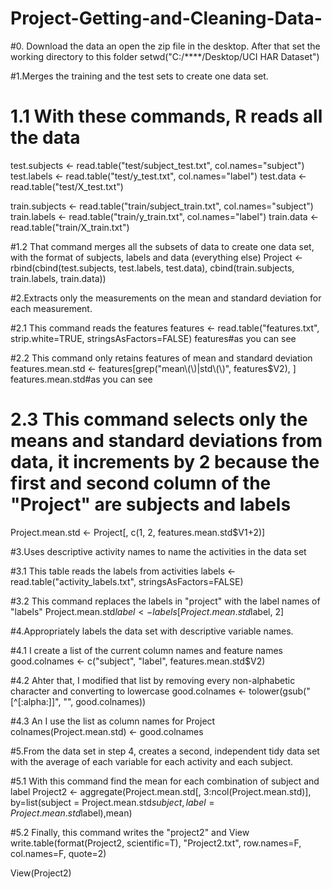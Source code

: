 # Project-Getting-and-Cleaning-Data-
#0. Download the data an open the zip file in the desktop. After that set the working directory to this folder
setwd("C:/****/Desktop/UCI HAR Dataset")


#1.Merges the training and the test sets to create one data set.

# 1.1 With these commands, R reads all the data 
test.subjects <- read.table("test/subject_test.txt", col.names="subject") 
test.labels <- read.table("test/y_test.txt", col.names="label") 
test.data <- read.table("test/X_test.txt") 

train.subjects <- read.table("train/subject_train.txt", col.names="subject") 
train.labels <- read.table("train/y_train.txt", col.names="label") 
train.data <- read.table("train/X_train.txt") 

#1.2 That command merges all the subsets of data to create one data set, with the format of subjects, labels and data (everything else)
Project <- rbind(cbind(test.subjects, test.labels, test.data), 
                 cbind(train.subjects, train.labels, train.data)) 
 

#2.Extracts only the measurements on the mean and standard deviation for each measurement. 

#2.1 This command reads the features 
features <- read.table("features.txt", strip.white=TRUE, stringsAsFactors=FALSE)
features#as you can see

#2.2 This command only retains features of mean and standard deviation 
features.mean.std <- features[grep("mean\\(\\)|std\\(\\)", features$V2), ] 
features.mean.std#as you can see

# 2.3 This command selects only the means and standard deviations from data, it increments by 2 because the first and second column  of the "Project" are subjects and labels
Project.mean.std <- Project[, c(1, 2, features.mean.std$V1+2)] 
 

#3.Uses descriptive activity names to name the activities in the data set

#3.1 This table reads the labels from activities
labels <- read.table("activity_labels.txt", stringsAsFactors=FALSE)

#3.2 This command replaces the labels in "project" with the label names of "labels" 
Project.mean.std$label <- labels[Project.mean.std$label, 2] 
 

#4.Appropriately labels the data set with descriptive variable names.

#4.1 I create a list of the current column names and feature names 
good.colnames <- c("subject", "label", features.mean.std$V2) 

#4.2 Ahter that, I modified that list by removing every non-alphabetic character and converting to lowercase 
good.colnames <- tolower(gsub("[^[:alpha:]]", "", good.colnames)) 

#4.3 An I use the list as column names for Project 
colnames(Project.mean.std) <- good.colnames 
 

#5.From the data set in step 4, creates a second, independent tidy data set with the average of each variable for each activity and each subject.

#5.1 With this command find the mean for each combination of subject and label 
Project2 <- aggregate(Project.mean.std[, 3:ncol(Project.mean.std)], 
                                      by=list(subject = Project.mean.std$subject,  
                                      label = Project.mean.std$label),mean) 


#5.2 Finally, this command writes the "project2" and View 
write.table(format(Project2, scientific=T), "Project2.txt", 
                            row.names=F, col.names=F, quote=2) 

View(Project2)

